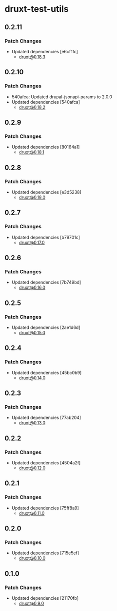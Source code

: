# druxt-test-utils

## 0.2.11

### Patch Changes

- Updated dependencies [e6cf1fc]
  - druxt@0.18.3

## 0.2.10

### Patch Changes

- 540afca: Updated drupal-jsonapi-params to 2.0.0
- Updated dependencies [540afca]
  - druxt@0.18.2

## 0.2.9

### Patch Changes

- Updated dependencies [80164a1]
  - druxt@0.18.1

## 0.2.8

### Patch Changes

- Updated dependencies [e3d5238]
  - druxt@0.18.0

## 0.2.7

### Patch Changes

- Updated dependencies [b79701c]
  - druxt@0.17.0

## 0.2.6

### Patch Changes

- Updated dependencies [7b749bd]
  - druxt@0.16.0

## 0.2.5

### Patch Changes

- Updated dependencies [2ae1d6d]
  - druxt@0.15.0

## 0.2.4

### Patch Changes

- Updated dependencies [45bc0b9]
  - druxt@0.14.0

## 0.2.3

### Patch Changes

- Updated dependencies [77ab204]
  - druxt@0.13.0

## 0.2.2

### Patch Changes

- Updated dependencies [4504a2f]
  - druxt@0.12.0

## 0.2.1

### Patch Changes

- Updated dependencies [75ff8a9]
  - druxt@0.11.0

## 0.2.0

### Patch Changes

- Updated dependencies [715e5ef]
  - druxt@0.10.0

## 0.1.0

### Patch Changes

- Updated dependencies [21170fb]
  - druxt@0.9.0
